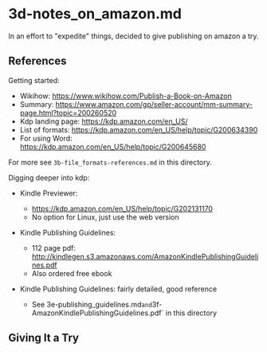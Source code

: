 
# 3d-notes_on_amazon.md

In an effort to "expedite" things, decided to give publishing on amazon a try.

## References

Getting started:

- Wikihow: https://www.wikihow.com/Publish-a-Book-on-Amazon
- Summary: https://www.amazon.com/gp/seller-account/mm-summary-page.html?topic=200260520
- Kdp landing page: https://kdp.amazon.com/en_US/
- List of formats: https://kdp.amazon.com/en_US/help/topic/G200634390
- For using Word: https://kdp.amazon.com/en_US/help/topic/G200645680

For more see `3b-file_formats-references.md` in this directory.

Digging deeper into kdp:

- Kindle Previewer:
  - https://kdp.amazon.com/en_US/help/topic/G202131170
  - No option for Linux, just use the web version
- Kindle Publishing Guidelines:
  - 112 page pdf: http://kindlegen.s3.amazonaws.com/AmazonKindlePublishingGuidelines.pdf
  - Also ordered free ebook

- Kindle Publishing Guidelines: fairly detailed, good reference
  - See 3e-publishing_guidelines.md` and `3f-AmazonKindlePublishingGuidelines.pdf` in this directory



## Giving It a Try


